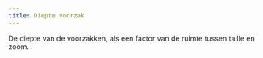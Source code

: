 ```yaml
---
title: Diepte voorzak
---
```


De diepte van de voorzakken, als een factor van de ruimte tussen taille en zoom.